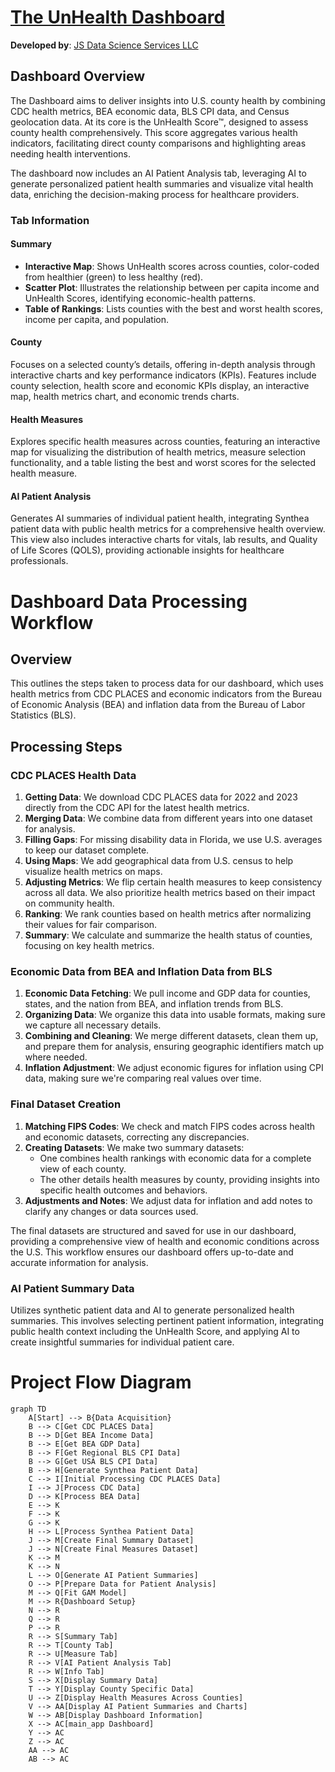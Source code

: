 # [The UnHealth Dashboard](https://unhealth-dashboard-6d75504325c4.herokuapp.com/)

**Developed by**: [JS Data Science Services LLC](https://sloughje.github.io/)

## Dashboard Overview

The Dashboard aims to deliver insights into U.S. county health by combining CDC health metrics, BEA economic data, BLS CPI data, and Census geolocation data. At its core is the UnHealth Score™, designed to assess county health comprehensively. This score aggregates various health indicators, facilitating direct county comparisons and highlighting areas needing health interventions.

The dashboard now includes an AI Patient Analysis tab, leveraging AI to generate personalized patient health summaries and visualize vital health data, enriching the decision-making process for healthcare providers.

### Tab Information

#### Summary 

- **Interactive Map**: Shows UnHealth scores across counties, color-coded from healthier (green) to less healthy (red).
- **Scatter Plot**: Illustrates the relationship between per capita income and UnHealth Scores, identifying economic-health patterns.
- **Table of Rankings**: Lists counties with the best and worst health scores, income per capita, and population.

#### County

Focuses on a selected county’s details, offering in-depth analysis through interactive charts and key performance indicators (KPIs). Features include county selection, health score and economic KPIs display, an interactive map, health metrics chart, and economic trends charts.

#### Health Measures

Explores specific health measures across counties, featuring an interactive map for visualizing the distribution of health metrics, measure selection functionality, and a table listing the best and worst scores for the selected health measure.

#### AI Patient Analysis

Generates AI summaries of individual patient health, integrating Synthea patient data with public health metrics for a comprehensive health overview. This view also includes interactive charts for vitals, lab results, and Quality of Life Scores (QOLS), providing actionable insights for healthcare professionals.


# Dashboard Data Processing Workflow

## Overview

This outlines the steps taken to process data for our dashboard, which uses health metrics from CDC PLACES and economic indicators from the Bureau of Economic Analysis (BEA) and inflation data from the Bureau of Labor Statistics (BLS).

## Processing Steps

### CDC PLACES Health Data

1. **Getting Data**: We download CDC PLACES data for 2022 and 2023 directly from the CDC API for the latest health metrics.
2. **Merging Data**: We combine data from different years into one dataset for analysis.
3. **Filling Gaps**: For missing disability data in Florida, we use U.S. averages to keep our dataset complete.
4. **Using Maps**: We add geographical data from U.S. census to help visualize health metrics on maps.
5. **Adjusting Metrics**: We flip certain health measures to keep consistency across all data. We also prioritize health metrics based on their impact on community health.
6. **Ranking**: We rank counties based on health metrics after normalizing their values for fair comparison.
7. **Summary**: We calculate and summarize the health status of counties, focusing on key health metrics.

### Economic Data from BEA and Inflation Data from BLS

1. **Economic Data Fetching**: We pull income and GDP data for counties, states, and the nation from BEA, and inflation trends from BLS.
2. **Organizing Data**: We organize this data into usable formats, making sure we capture all necessary details.
3. **Combining and Cleaning**: We merge different datasets, clean them up, and prepare them for analysis, ensuring geographic identifiers match up where needed.
4. **Inflation Adjustment**: We adjust economic figures for inflation using CPI data, making sure we're comparing real values over time.

### Final Dataset Creation

1. **Matching FIPS Codes**: We check and match FIPS codes across health and economic datasets, correcting any discrepancies.
2. **Creating Datasets**: We make two summary datasets:
   - One combines health rankings with economic data for a complete view of each county.
   - The other details health measures by county, providing insights into specific health outcomes and behaviors.
3. **Adjustments and Notes**: We adjust data for inflation and add notes to clarify any changes or data sources used.

The final datasets are structured and saved for use in our dashboard, providing a comprehensive view of health and economic conditions across the U.S. This workflow ensures our dashboard offers up-to-date and accurate information for analysis.

### AI Patient Summary Data

Utilizes synthetic patient data and AI to generate personalized health summaries. This involves selecting pertinent patient information, integrating public health context including the UnHealth Score, and applying AI to create insightful summaries for individual patient care.

# Project Flow Diagram

```mermaid
graph TD
    A[Start] --> B{Data Acquisition}
    B --> C[Get CDC PLACES Data]
    B --> D[Get BEA Income Data]
    B --> E[Get BEA GDP Data]
    B --> F[Get Regional BLS CPI Data]
    B --> G[Get USA BLS CPI Data]
    B --> H[Generate Synthea Patient Data]
    C --> I[Initial Processing CDC PLACES Data]
    I --> J[Process CDC Data]
    D --> K[Process BEA Data]
    E --> K
    F --> K
    G --> K
    H --> L[Process Synthea Patient Data]
    J --> M[Create Final Summary Dataset]
    J --> N[Create Final Measures Dataset]
    K --> M
    K --> N
    L --> O[Generate AI Patient Summaries]
    O --> P[Prepare Data for Patient Analysis]
    M --> Q[Fit GAM Model]
    M --> R{Dashboard Setup}
    N --> R
    Q --> R
    P --> R
    R --> S[Summary Tab]
    R --> T[County Tab]
    R --> U[Measure Tab]
    R --> V[AI Patient Analysis Tab]
    R --> W[Info Tab]
    S --> X[Display Summary Data]
    T --> Y[Display County Specific Data]
    U --> Z[Display Health Measures Across Counties]
    V --> AA[Display AI Patient Summaries and Charts]
    W --> AB[Display Dashboard Information]
    X --> AC[main_app Dashboard]
    Y --> AC
    Z --> AC
    AA --> AC
    AB --> AC

```
